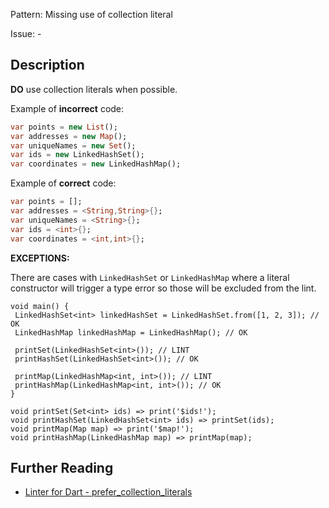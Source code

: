 Pattern: Missing use of collection literal

Issue: -

## Description

**DO** use collection literals when possible.

Example of **incorrect** code:
```dart
var points = new List();
var addresses = new Map();
var uniqueNames = new Set();
var ids = new LinkedHashSet();
var coordinates = new LinkedHashMap();
```

Example of **correct** code:
```dart
var points = [];
var addresses = <String,String>{};
var uniqueNames = <String>{};
var ids = <int>{};
var coordinates = <int,int>{};
```

**EXCEPTIONS:**

There are cases with `LinkedHashSet` or `LinkedHashMap` where a literal constructor
will trigger a type error so those will be excluded from the lint.

```
void main() {
 LinkedHashSet<int> linkedHashSet = LinkedHashSet.from([1, 2, 3]); // OK
 LinkedHashMap linkedHashMap = LinkedHashMap(); // OK
 
 printSet(LinkedHashSet<int>()); // LINT
 printHashSet(LinkedHashSet<int>()); // OK

 printMap(LinkedHashMap<int, int>()); // LINT
 printHashMap(LinkedHashMap<int, int>()); // OK
}

void printSet(Set<int> ids) => print('$ids!');
void printHashSet(LinkedHashSet<int> ids) => printSet(ids);
void printMap(Map map) => print('$map!');
void printHashMap(LinkedHashMap map) => printMap(map);
```

## Further Reading

* [Linter for Dart - prefer_collection_literals](https://dart.dev/tools/linter-rules/prefer_collection_literals)